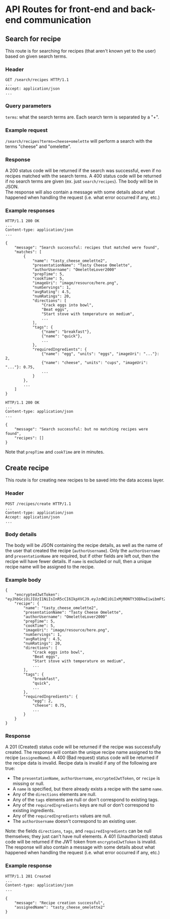 # API Routes for front-end and back-end communication
## Search for recipe
This route is for searching for recipes (that aren't known yet to the user) based on given search terms.
### Header
```
GET /search/recipes HTTP/1.1
...
Accept: application/json
...
```
### Query parameters
`terms`: what the search terms are. Each search term is separated by a "+".
### Example request
`/search/recipes?terms=cheese+omelette` will perform a search with the terms "cheese" and "omelette".
### Response
A 200 status code will be returned if the search was successful, even if no recipes matched with the search terms. A 400 status code will be returned if no search terms are given (ex. just `search/recipes`). The body will be in JSON.  
The response will also contain a message with some details about what happened when handling the request (i.e. what error occurred if any, etc.)
### Example responses
```
HTTP/1.1 200 OK
...
Content-type: application/json
...

{
    "message": "Search successful: recipes that matched were found",
    "matches": [
        {
            "name": "tasty_cheese_omelette2",
            "presentationName": "Tasty Cheese Omelette",
            "authorUsername": "OmeletteLover2000"
            "prepTime": 5,
            "cookTime": 5,
            "imageUri": "image/resource/here.png",
            "numServings": 1,
            "avgRating": 4.5,
            "numRatings": 20,
            "directions": [
                "Crack eggs into bowl",
                "Beat eggs",
                "Start stove with temperature on medium",
                ...
            ],
            "tags": {
                {"name": "breakfast"},
                {"name": "quick"},
                ...
            },
            "requiredIngredients": {
                {"name": "egg", "units": "eggs", "imageUri": "..."}: 2,
                {"name": "cheese", "units": "cups", "imageUri": "..."}: 0.75,
                ...
            }
        },
        ...
    ]
}
```
```
HTTP/1.1 200 OK
...
Content-type: application/json
...

{
    "message": "Search successful: but no matching recipes were found",
    "recipes": []
}
```
Note that `prepTime` and `cookTime` are in minutes.
## Create recipe
This route is for creating new recipes to be saved into the data access layer.
### Header
```
POST /recipes/create HTTP/1.1
...
Content-type: application/json
Accept: application/json
...
```
### Body details
The body will be JSON containing the recipe details, as well as the name of the user that created the recipe (`authorUsername`). Only the `authorUsername` and `presentationName` are required, but if other fields are left out, then the recipe will have fewer details. If `name` is excluded or null, then a unique recipe name will be assigned to the recipe.
### Example body
```
{
    "encryptedJwtToken": "eyJhbGciOiJIUzI1NiIsInR5cCI6IkpXVCJ9.eyJzdWIiOiIxMjM0NTY3ODkwIiwibmFtZSI6IkpvaG4gRG9lIiwiaWF0IjoxNTE2MjM5MDIyfQ.SflKxwRJSMeKKF2QT4fwpMeJf36POk6yJV_adQssw5c",
    "recipe": {
        "name": "tasty_cheese_omelette2",
        "presentationName": "Tasty Cheese Omelette",
        "authorUsername": "OmeletteLover2000"
        "prepTime": 5,
        "cookTime": 5,
        "imageUri": "image/resource/here.png",
        "numServings": 1,
        "avgRating": 4.5,
        "numRatings": 20,
        "directions": [
            "Crack eggs into bowl",
            "Beat eggs",
            "Start stove with temperature on medium",
            ...
        ],
        "tags": {
            "breakfast",
            "quick",
            ...
        },
        "requiredIngredients": {
            "egg": 2,
            "cheese": 0.75,
            ...
        }
    }
}
```
### Response
A 201 (Created) status code will be returned if the recipe was successfully created. The response will contain the unique recipe name assigned to the recipe (`assignedName`). A 400 (Bad request) status code will be returned if the recipe data is invalid. Recipe data is invalid if any of the following are true:
* The `presentationName`, `authorUsername`, `encryptedJwtToken`, or `recipe` is missing or null.
* A `name` is specified, but there already exists a recipe with the same `name`.
* Any of the `directions` elements are null.
* Any of the `tags` elements are null or don't correspond to existing tags.
* Any of the `requiredIngredients` keys are null or don't correspond to existing ingredients.
* Any of the `requiredIngredients` values are null.
* The `authorUsername` doesn't correspond to an existing user.

Note: the fields `directions`, `tags`, and `requiredIngredients` can be null themselves; they just can't have null elements. A 401 (Unauthorized) status code will be returned if the JWT token from `encryptedJwtToken` is invalid.  
The response will also contain a message with some details about what happened when handling the request (i.e. what error occurred if any, etc.)
### Example response
```
HTTP/1.1 201 Created
...
Content-type: application/json
...

{
    "message": "Recipe creation successful",
    "assignedName": "tasty_cheese_omelette2"
}
```